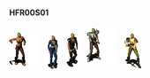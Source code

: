 #### HFR00S01
<img src="test1.gif">&nbsp;&nbsp;&nbsp;<img src="test2.gif">&nbsp;&nbsp;&nbsp;<img src="test3.gif">&nbsp;&nbsp;&nbsp;<img src="test4.gif">&nbsp;&nbsp;&nbsp;<img src="test5.gif">
